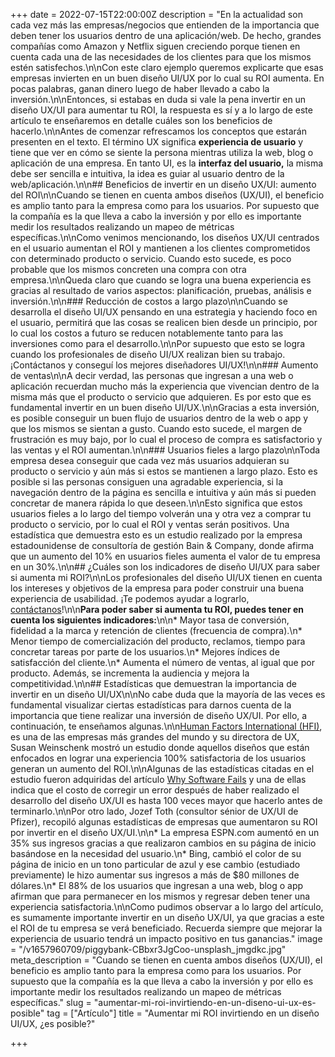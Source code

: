 +++
date = 2022-07-15T22:00:00Z
description = "En la actualidad son cada vez más las empresas/negocios que entienden de la importancia que deben tener los usuarios dentro de una aplicación/web. De hecho, grandes compañías como Amazon y Netflix siguen creciendo porque tienen en cuenta cada una de las necesidades de los clientes para que los mismos estén satisfechos.\n\nCon este claro ejemplo queremos explicarte que esas empresas invierten en un buen diseño UI/UX por lo cual su ROI aumenta. En pocas palabras, ganan dinero luego de haber llevado a cabo la inversión.\n\nEntonces, si estabas en duda si vale la pena invertir en un diseño UX/UI para aumentar tu ROI, la respuesta es sí y a lo largo de este artículo te enseñaremos en detalle cuáles son los beneficios de hacerlo.\n\nAntes de comenzar refrescamos los conceptos que estarán presenten en el texto. El término UX significa **experiencia de usuario** y tiene que ver en cómo se siente la persona mientras utiliza la web, blog o aplicación de una empresa. En tanto UI, es la **interfaz del usuario,** la misma debe ser sencilla e intuitiva, la idea es guiar al usuario dentro de la web/aplicación.\n\n## Beneficios de invertir en un diseño UX/UI: aumento del ROI\n\nCuando se tienen en cuenta ambos diseños (UX/UI), el beneficio es amplio tanto para la empresa como para los usuarios. Por supuesto que la compañía es la que lleva a cabo la inversión y por ello es importante medir los resultados realizando un mapeo de métricas específicas.\n\nComo venimos mencionando, los diseños UX/UI centrados en el usuario aumentan el ROI y mantienen a los clientes comprometidos con determinado producto o servicio. Cuando esto sucede, es poco probable que los mismos concreten una compra con otra empresa.\n\nQueda claro que cuando se logra una buena experiencia es gracias al resultado de varios aspectos: planificación, pruebas, análisis e inversión.\n\n### Reducción de costos a largo plazo\n\nCuando se desarrolla el diseño UI/UX pensando en una estrategia y haciendo foco en el usuario, permitirá que las cosas se realicen bien desde un principio, por lo cual los costos a futuro se reducen notablemente tanto para las inversiones como para el desarrollo.\n\nPor supuesto que esto se logra cuando los profesionales de diseño UI/UX realizan bien su trabajo. ¡Contáctanos y conseguí los mejores diseñadores UI/UX!\n\n### Aumento de ventas\n\nA decir verdad, las personas que ingresan a una web o aplicación recuerdan mucho más la experiencia que vivencian dentro de la misma más que el producto o servicio que adquieren. Es por esto que es fundamental invertir en un buen diseño UI/UX.\n\nGracias a esta inversión, es posible conseguir un buen flujo de usuarios dentro de la web o app y que los mismos se sientan a gusto. Cuando esto sucede, el margen de frustración es muy bajo, por lo cual el proceso de compra es satisfactorio y las ventas y el ROI aumentan.\n\n### Usuarios fieles a largo plazo\n\nToda empresa desea conseguir que cada vez más usuarios adquieran su producto o servicio y aún más si estos se mantienen a largo plazo. Esto es posible si las personas consiguen una agradable experiencia, si la navegación dentro de la página es sencilla e intuitiva y aún más si pueden concretar de manera rápida lo que deseen.\n\nEsto significa que estos usuarios fieles a lo largo del tiempo volverán una y otra vez a comprar tu producto o servicio, por lo cual el ROI y ventas serán positivos. Una estadística que demuestra esto es un estudio realizado por la empresa estadounidense de consultoría de gestión Bain & Company, donde afirma que un aumento del 10% en usuarios fieles aumenta el valor de tu empresa en un 30%.\n\n## ¿Cuáles son los indicadores de diseño UI/UX para saber si aumenta mi ROI?\n\nLos profesionales del diseño UI/UX tienen en cuenta los intereses y objetivos de la empresa para poder construir una buena experiencia de usabilidad. ¡Te podemos ayudar a lograrlo, [contáctanos](/es/contact)!\n\n**Para poder saber si aumenta tu ROI, puedes tener en cuenta los siguientes indicadores:**\n\n* Mayor tasa de conversión, fidelidad a la marca y retención de clientes (frecuencia de compra).\n* Menor tiempo de comercialización del producto, reclamos, tiempo para concretar tareas por parte de los usuarios.\n* Mejores índices de satisfacción del cliente.\n* Aumenta el número de ventas, al igual que por producto. Además, se incrementa la audiencia y mejora la competitividad.\n\n## Estadísticas que demuestran la importancia de invertir en un diseño UI/UX\n\nNo cabe duda que la mayoría de las veces es fundamental visualizar ciertas estadísticas para darnos cuenta de la importancia que tiene realizar una inversión de diseño UX/UI. Por ello, a continuación, te enseñamos algunas.\n\n[Human Factors International (HFI)](https://www.humanfactors.com/), es una de las empresas más grandes del mundo y su directora de UX, Susan Weinschenk mostró un estudio donde aquellos diseños que están enfocados en lograr una experiencia 100% satisfactoria de los usuarios generan un aumento del ROI.\n\nAlgunas de las estadísticas citadas en el estudio fueron adquiridas del artículo [Why Software Fails](http://spectrum.ieee.org/computing/software/why-software-fails) y una de ellas indica que el costo de corregir un error después de haber realizado el desarrollo del diseño UX/UI es hasta 100 veces mayor que hacerlo antes de terminarlo.\n\nPor otro lado, Jozef Toth (consultor sénior de UX/UI de Pfizer), recopiló algunas estadísticas de empresas que aumentaron su ROI por invertir en el diseño UX/UI.\n\n* La empresa ESPN.com aumentó en un 35% sus ingresos gracias a que realizaron cambios en su página de inicio basándose en la necesidad del usuario.\n* Bing, cambió el color de su página de inicio en un tono particular de azul y ese cambio (estudiado previamente) le hizo aumentar sus ingresos a más de $80 millones de dólares.\n* El 88% de los usuarios que ingresan a una web, blog o app afirman que para permanecer en los mismos y regresar deben tener una experiencia satisfactoria.\n\nComo pudimos observar a lo largo del artículo, es sumamente importante invertir en un diseño UX/UI, ya que gracias a este el ROI de tu empresa se verá beneficiado. Recuerda siempre que mejorar la experiencia de usuario tendrá un impacto positivo en tus ganancias."
image = "/v1657960709/piggybank-CBbxr3JgCoo-unsplash_jmgdkc.jpg"
meta_description = "Cuando se tienen en cuenta ambos diseños (UX/UI), el beneficio es amplio tanto para la empresa como para los usuarios. Por supuesto que la compañía es la que lleva a cabo la inversión y por ello es importante medir los resultados realizando un mapeo de métricas específicas."
slug = "aumentar-mi-roi-invirtiendo-en-un-diseno-ui-ux-es-posible"
tag = ["Artículo"]
title = "Aumentar mi ROI invirtiendo en un diseño UI/UX, ¿es posible?"

+++
